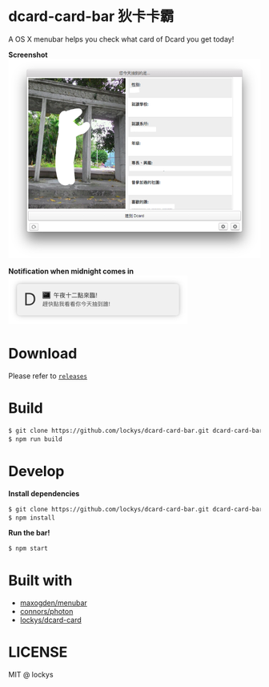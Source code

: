dcard-card-bar 狄卡卡霸
==
A OS X menubar helps you check what card of Dcard you get today!  

**Screenshot**  
![](./media/shot.png)

**Notification when midnight comes in**  
![](./media/notifier.png)

# Download
Please refer to [`releases`](https://github.com/lockys/dcard-card-bar/releases)

# Build

```sh
$ git clone https://github.com/lockys/dcard-card-bar.git dcard-card-bar && cd dcard-card-bar
$ npm run build
```

# Develop

**Install dependencies**
```sh
$ git clone https://github.com/lockys/dcard-card-bar.git dcard-card-bar && cd dcard-card-bar
$ npm install
```

**Run the bar!**
```sh
$ npm start
```

# Built with

- [maxogden/menubar](https://github.com/maxogden/menubar)
- [connors/photon](https://github.com/connors/photon)
- [lockys/dcard-card](https://github.com/lockys/dcard-card)

# LICENSE
MIT @ lockys
